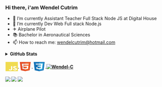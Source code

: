 ### Hi there, i'am Wendel Cutrim

<!--
**wendelcutrim/wendelcutrim** is a ✨ _special_ ✨ repository because its `README.md` (this file) appears on your GitHub profile.

Here are some ideas to get you started:
-->

- 🔭 I’m currently Assistant Teacher Full Stack Node JS at Digital House
- 🌱 I’m currently Dev Web Full stack Node.js
- ✈ Airplane Pilot
- 📚 Bachelor in Aeronautical Sciences
- 📫 How to reach me: wendelcutrim@hotmail.com
 <div style="display: flex;">
  <details>
    <summary><strong>GitHub Stats<strong></summary>
    <a href="https://github.com/wendelcutrim">
    <img height="163em" src="https://github-readme-stats.vercel.app/api?username=wendelcutrim&show_icons=true&theme=dracula&include_all_commits=true&count_private=true"/>
    <img height="163em" src="https://github-readme-stats.vercel.app/api/top-langs/?username=wendelcutrim&layout=compact&langs_count=10&theme=dracula&hide=CMake%2C%20Makefile"/>
  </details>
</div>

<div style="display: inline_block">
  <br>
  <img align="center" alt="Wendel-Js" height="30" width="40" title="Javascript" src="https://raw.githubusercontent.com/devicons/devicon/master/icons/javascript/javascript-plain.svg">
  <img align="center" alt="Wendel-HTML" height="30" width="40" title="HTML" src="https://raw.githubusercontent.com/devicons/devicon/master/icons/html5/html5-original.svg">
  <img align="center" alt="Wendel-CSS" height="30" width="40" title="CSS" src="https://raw.githubusercontent.com/devicons/devicon/master/icons/css3/css3-original.svg">
  <!--<img align="center" alt="Wendel-Python" height="30" width="40" src="https://raw.githubusercontent.com/devicons/devicon/master/icons/python/python-original.svg">-->
  <img align="center" alt="Wendel-C" height="30" width="40" title="C" src="https://cdn.jsdelivr.net/gh/devicons/devicon/icons/c/c-original.svg">
  <!--<img align="center" alt="Wendel-Csharp" height="30" width="40" src="https://raw.githubusercontent.com/devicons/devicon/master/icons/csharp/csharp-original.svg">-->
</div>
<br>
<div> 
  <a href="https://instagram.com/wendeldim" target="_blank"><img src="https://img.shields.io/badge/-Instagram-%23E4405F?style=for-the-badge&logo=instagram&logoColor=white"></a>
  <a href = "mailto:wendelcutrim.com" target="_blank"><img src="https://img.shields.io/badge/-Mail-%23333?style=for-the-badge&logo=mail&logoColor=white"></a>
  <a href="https://www.linkedin.com/in/wendel-cutrim-766643174/" target="_blank"><img src="https://img.shields.io/badge/-LinkedIn-%230077B5?style=for-the-badge&logo=linkedin&logoColor=white"></a> 
</div>
